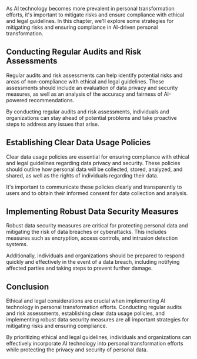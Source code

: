 
As AI technology becomes more prevalent in personal transformation efforts, it's important to mitigate risks and ensure compliance with ethical and legal guidelines. In this chapter, we'll explore some strategies for mitigating risks and ensuring compliance in AI-driven personal transformation.

Conducting Regular Audits and Risk Assessments
----------------------------------------------

Regular audits and risk assessments can help identify potential risks and areas of non-compliance with ethical and legal guidelines. These assessments should include an evaluation of data privacy and security measures, as well as an analysis of the accuracy and fairness of AI-powered recommendations.

By conducting regular audits and risk assessments, individuals and organizations can stay ahead of potential problems and take proactive steps to address any issues that arise.

Establishing Clear Data Usage Policies
--------------------------------------

Clear data usage policies are essential for ensuring compliance with ethical and legal guidelines regarding data privacy and security. These policies should outline how personal data will be collected, stored, analyzed, and shared, as well as the rights of individuals regarding their data.

It's important to communicate these policies clearly and transparently to users and to obtain their informed consent for data collection and analysis.

Implementing Robust Data Security Measures
------------------------------------------

Robust data security measures are critical for protecting personal data and mitigating the risk of data breaches or cyberattacks. This includes measures such as encryption, access controls, and intrusion detection systems.

Additionally, individuals and organizations should be prepared to respond quickly and effectively in the event of a data breach, including notifying affected parties and taking steps to prevent further damage.

Conclusion
----------

Ethical and legal considerations are crucial when implementing AI technology in personal transformation efforts. Conducting regular audits and risk assessments, establishing clear data usage policies, and implementing robust data security measures are all important strategies for mitigating risks and ensuring compliance.

By prioritizing ethical and legal guidelines, individuals and organizations can effectively incorporate AI technology into personal transformation efforts while protecting the privacy and security of personal data.
